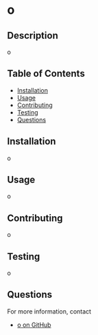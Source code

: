 
  
  # o
  ## Description  
  o
  ## Table of Contents  
   * [Installation](#Installation)  
  * [Usage](#Usage)  
  * [Contributing](#Contributing)  
  * [Testing](#Testing) 
  * [Questions](#Questions)  
  ## Installation  
  o
  ## Usage  
  o
  ## Contributing  
  o
  ## Testing  
  o
  ## Questions
  For more information, contact  
  * [o on GitHub](https://github.com/o)  
  
  
